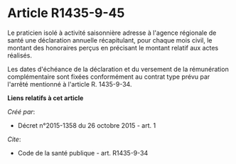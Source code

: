 # Article R1435-9-45

Le praticien isolé à activité saisonnière adresse à l'agence régionale de santé une déclaration annuelle récapitulant, pour
chaque mois civil, le montant des honoraires perçus en précisant le montant relatif aux actes réalisés. 

Les dates d'échéance de la déclaration et du versement de la rémunération complémentaire sont fixées conformément au contrat
type prévu par l'arrêté mentionné à l'article R. 1435-9-34.

**Liens relatifs à cet article**

_Créé par_:

  - Décret n°2015-1358 du 26 octobre 2015 - art. 1

_Cite_:

  - Code de la santé publique - art. R1435-9-34

